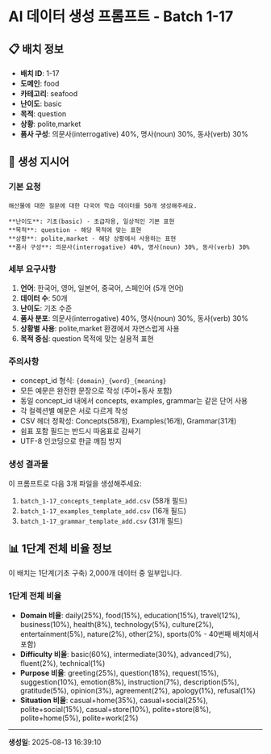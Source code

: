 # AI 데이터 생성 프롬프트 - Batch 1-17

## 📋 배치 정보

- **배치 ID**: 1-17
- **도메인**: food
- **카테고리**: seafood
- **난이도**: basic
- **목적**: question
- **상황**: polite,market
- **품사 구성**: 의문사(interrogative) 40%, 명사(noun) 30%, 동사(verb) 30%

## 🎯 생성 지시어

### 기본 요청
```
해산물에 대한 질문에 대한 다국어 학습 데이터를 50개 생성해주세요.

**난이도**: 기초(basic) - 초급자용, 일상적인 기본 표현
**목적**: question - 해당 목적에 맞는 표현
**상황**: polite,market - 해당 상황에서 사용하는 표현
**품사 구성**: 의문사(interrogative) 40%, 명사(noun) 30%, 동사(verb) 30%
```

### 세부 요구사항

1. **언어**: 한국어, 영어, 일본어, 중국어, 스페인어 (5개 언어)
2. **데이터 수**: 50개
3. **난이도**: 기초 수준
4. **품사 분포**: 의문사(interrogative) 40%, 명사(noun) 30%, 동사(verb) 30%
5. **상황별 사용**: polite,market 환경에서 자연스럽게 사용
6. **목적 중심**: question 목적에 맞는 실용적 표현

### 주의사항

- concept_id 형식: `{domain}_{word}_{meaning}`
- 모든 예문은 완전한 문장으로 작성 (주어+동사 포함)
- 동일 concept_id 내에서 concepts, examples, grammar는 같은 단어 사용
- 각 컬렉션별 예문은 서로 다르게 작성
- CSV 헤더 정확성: Concepts(58개), Examples(16개), Grammar(31개)
- 쉼표 포함 필드는 반드시 따옴표로 감싸기
- UTF-8 인코딩으로 한글 깨짐 방지

### 생성 결과물

이 프롬프트로 다음 3개 파일을 생성해주세요:
1. `batch_1-17_concepts_template_add.csv` (58개 필드)
2. `batch_1-17_examples_template_add.csv` (16개 필드)  
3. `batch_1-17_grammar_template_add.csv` (31개 필드)


## 📊 1단계 전체 비율 정보

이 배치는 1단계(기초 구축) 2,000개 데이터 중 일부입니다.

### 1단계 전체 비율
- **Domain 비율**: daily(25%), food(15%), education(15%), travel(12%), business(10%), health(8%), technology(5%), culture(2%), entertainment(5%), nature(2%), other(2%), sports(0% - 40번째 배치에서 포함)
- **Difficulty 비율**: basic(60%), intermediate(30%), advanced(7%), fluent(2%), technical(1%)
- **Purpose 비율**: greeting(25%), question(18%), request(15%), suggestion(10%), emotion(8%), instruction(7%), description(5%), gratitude(5%), opinion(3%), agreement(2%), apology(1%), refusal(1%)
- **Situation 비율**: casual+home(35%), casual+social(25%), polite+social(15%), casual+store(10%), polite+store(8%), polite+home(5%), polite+work(2%)

---

**생성일**: 2025-08-13 16:39:10
